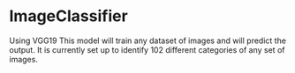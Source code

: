 # ImageClassifier
Using VGG19
This model will train any dataset of images and will predict the output. It is currently set up to identify 102 different categories of any set of images. 
